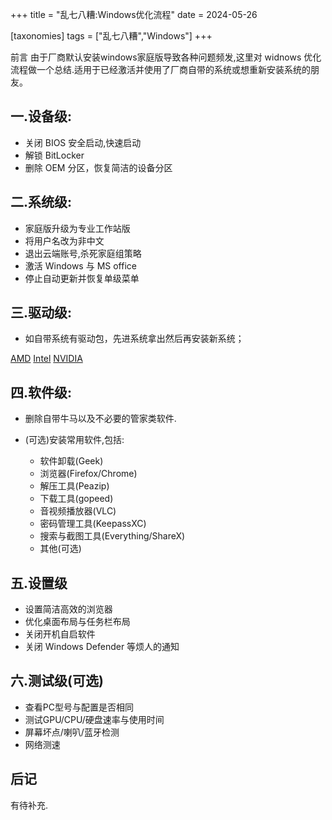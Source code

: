 +++
title = "乱七八糟:Windows优化流程"
date = 2024-05-26

[taxonomies]
tags = ["乱七八糟","Windows"]
+++

前言 由于厂商默认安装windows家庭版导致各种问题频发,这里对 widnows 优化流程做一个总结.适用于已经激活并使用了厂商自带的系统或想重新安装系统的朋友。

<!-- more -->

## **一.设备级:**

- 关闭 BIOS 安全启动,快速启动
- 解锁 BitLocker
- 删除 OEM 分区，恢复简洁的设备分区


## **二.系统级:**

- 家庭版升级为专业工作站版
- 将用户名改为非中文
- 退出云端账号,杀死家庭组策略
- 激活 Windows 与 MS office
- 停止自动更新并恢复单级菜单


## **三.驱动级:**

- 如自带系统有驱动包，先进系统拿出然后再安装新系统；

[AMD](https://www.amd.com/en/support/download/drivers.html)
[Intel](https://www.intel.cn/content/www/cn/zh/support/detect.html)
[NVIDIA](https://www.nvidia.cn/geforce/drivers/)



## **四.软件级:**

- 删除自带牛马以及不必要的管家类软件.
- (可选)安装常用软件,包括:

  - 软件卸载(Geek)
  - 浏览器(Firefox/Chrome)
  - 解压工具(Peazip)
  - 下载工具(gopeed)
  - 音视频播放器(VLC)
  - 密码管理工具(KeepassXC)
  - 搜索与截图工具(Everything/ShareX)
  - 其他(可选)


## **五.设置级**

- 设置简洁高效的浏览器
- 优化桌面布局与任务栏布局
- 关闭开机自启软件
- 关闭 Windows Defender 等烦人的通知


## **六.测试级(可选)**

- 查看PC型号与配置是否相同
- 测试GPU/CPU/硬盘速率与使用时间
- 屏幕坏点/喇叭/蓝牙检测
- 网络测速


## 后记

有待补充.


